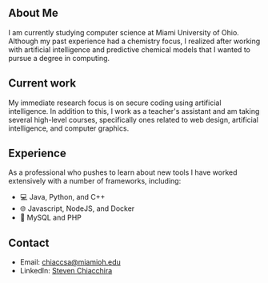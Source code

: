 About Me
---
I am currently studying computer science at Miami University of Ohio. Although my past experience had a chemistry focus, I realized after working with artificial intelligence and predictive chemical models that I wanted to pursue a degree in computing.

## Current work  
My immediate research focus is on secure coding using artificial intelligence. In addition to this, I work as a teacher's assistant and am taking several high-level courses, specifically ones related to web design, artificial intelligence, and computer graphics.

## Experience
As a professional who pushes to learn about new tools I have worked extensively with a number of frameworks, including:
- 💻 Java, Python, and C++
- 🌐 Javascript, NodeJS, and Docker
- 📁 MySQL and PHP

Contact
---
- Email: chiaccsa@miamioh.edu
- LinkedIn: <a href=https://www.linkedin.com/in/steven-chiacchira/>Steven Chiacchira
